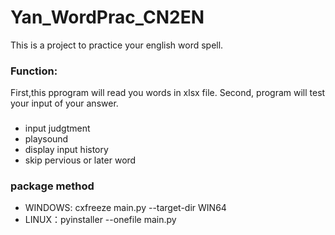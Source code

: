 # Yan_WordPrac_CN2EN
This is a project to practice your english word spell.


### Function:
First,this pprogram will read you words in xlsx file. Second, program will test your input of your answer.

### 
- input judgtment
- playsound
- display input history
- skip pervious or later word


### package method
- WINDOWS: cxfreeze main.py --target-dir WIN64
- LINUX：pyinstaller --onefile main.py


